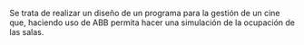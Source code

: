 Se trata de realizar un diseño de un programa para la gestión de un cine que, haciendo uso de ABB permita hacer una simulación de la ocupación de las salas.

